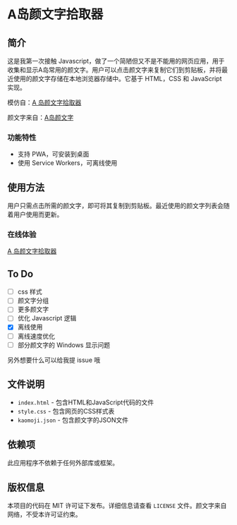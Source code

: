 # A岛颜文字拾取器

## 简介
这是我第一次接触 Javascript，做了一个简陋但又不是不能用的网页应用，用于收集和显示A岛常用的颜文字。用户可以点击颜文字来复制它们到剪贴板，并将最近使用的颜文字存储在本地浏览器存储中。它基于 HTML，CSS 和 JavaScript 实现。

模仿自：[A 岛颜文字拾取器](https://jinglen.github.io/emoticons-picker/)

颜文字来自：[A岛颜文字](https://gist.github.com/JaHIY/31b086b6b4326e86d15e)

### 功能特性

* 支持 PWA，可安装到桌面
* 使用 Service Workers，可离线使用

## 使用方法

用户只需点击所需的颜文字，即可将其复制到剪贴板。最近使用的颜文字列表会随着用户使用而更新。

### 在线体验

[A 岛颜文字拾取器](https://a-island-kaomoji-picker-web-page.vercel.app/)

## To Do

* [ ] css 样式
* [ ] 颜文字分组
* [ ] 更多颜文字
* [ ] 优化 Javascript 逻辑
* [x] 离线使用
* [ ] 离线速度优化
* [ ] 部分颜文字的 Windows 显示问题

另外想要什么可以给我提 issue 哦

## 文件说明

- `index.html` - 包含HTML和JavaScript代码的文件
- `style.css` - 包含网页的CSS样式表
- `kaomoji.json` - 包含颜文字的JSON文件

## 依赖项

此应用程序不依赖于任何外部库或框架。

## 版权信息

本项目的代码在 MIT 许可证下发布。详细信息请查看 `LICENSE` 文件。颜文字来自网络，不受本许可证约束。
